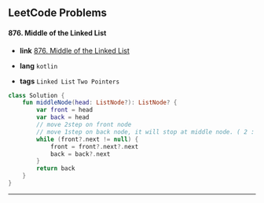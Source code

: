 ## LeetCode Problems



#### 876. Middle of the Linked List

- **link**  [876. Middle of the Linked List](https://leetcode.com/problems/middle-of-the-linked-list/)

- **lang**  `kotlin` 
- **tags** `Linked List` `Two Pointers`

```kotlin
class Solution {
    fun middleNode(head: ListNode?): ListNode? {
        var front = head
        var back = head
        // move 2step on front node
        // move 1step on back node, it will stop at middle node. ( 2 : 1 )
        while (front?.next != null) {
            front = front?.next?.next
            back = back?.next
        }
        return back
    }
}
```

---


